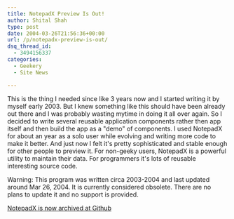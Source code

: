 ```yaml
---
title: NotepadX Preview Is Out!
author: Shital Shah
type: post
date: 2004-03-26T21:56:36+00:00
url: /p/notepadx-preview-is-out/
dsq_thread_id:
  - 3494156337
categories:
  - Geekery
  - Site News

---
```

This is the thing I needed since like 3 years now and I started writing it by myself early 2003. But I knew something like this should have been already out there and I was probably wasting mytime in doing it all over again. So I decided to write several reusable application components rather then app itself and then build the app as a "demo" of components. I used NotepadX for about an year as a solo user while evolving and writing more code to make it better. And just now I felt it's pretty sophisticated and stable enough for other people to preview it. For non-geeky users, NotepadX is a powerful utility to maintain their data. For programmers it's lots of reusable interesting source code.

<p class="obsolete">
  Warning: This program was written circa 2003-2004 and last updated around Mar 26, 2004. It is currently considered obsolete. There are no plans to update it and no support is provided.
</p>

[NotepadX is now archived at Github][1]

<div class="github-widget" data-repo="sytelus/NotepadX">
</div>

 [1]: https://github.com/sytelus/NotepadX